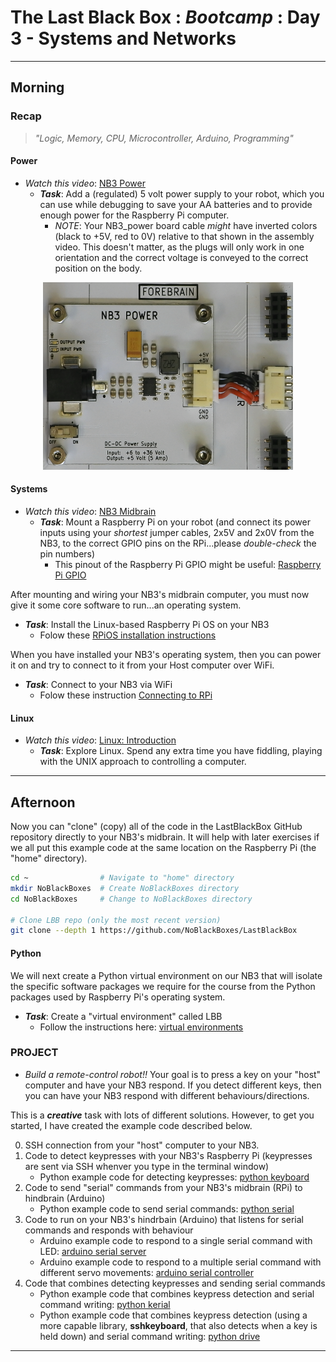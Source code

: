 # The Last Black Box : *Bootcamp* : Day 3 - Systems and Networks

----------
## Morning

### Recap

> *"Logic, Memory, CPU, Microcontroller, Arduino, Programming"*

#### Power

- *Watch this video*: [NB3 Power](https://vimeo.com/1005162740)
  - ***Task***: Add a (regulated) 5 volt power supply to your robot, which you can use while debugging to save your AA batteries and to provide enough power for the Raspberry Pi computer.
    - *NOTE*: Your NB3_power board cable *might* have inverted colors (black to +5V, red to 0V) relative to that shown in the assembly video. This doesn't matter, as the plugs will only work in one orientation and the correct voltage is conveyed to the correct position on the body.

<p align="center">
<img src="../../../boxes/power/_data/images/NB3_power_wiring.png" alt="NB3 power wiring" width="400" height="300">
</p>

#### Systems

- *Watch this video*: [NB3 Midbrain](https://vimeo.com/1005170402)
  - ***Task***: Mount a Raspberry Pi on your robot (and connect its power inputs using your *shortest* jumper cables, 2x5V and 2x0V from the NB3, to the correct GPIO pins on the RPi...please *double-check* the pin numbers)
    - This pinout of the Raspberry Pi GPIO might be useful: [Raspberry Pi GPIO](../../../boxes/systems/_data/images/rpi_GPIO_pinout.png)

After mounting and wiring your NB3's midbrain computer, you must now give it some core software to run...an operating system.
  - ***Task***: Install the Linux-based Raspberry Pi OS on your NB3
    - Folow these [RPiOS installation instructions](../../../boxes/systems/rpios/README.md)

When you have installed your NB3's operating system, then you can power it on and try to connect to it from your Host computer over WiFi.
  - ***Task***: Connect to your NB3 via WiFi
    - Folow these instruction [Connecting to RPi](../../../boxes/systems/connecting/README.md)

#### Linux
- *Watch this video*: [Linux: Introduction](https://vimeo.com/1005196173)
  - ***Task***: Explore Linux. Spend any extra time you have fiddling, playing with the UNIX approach to controlling a computer.

------------
## Afternoon

Now you can "clone" (copy) all of the code in the LastBlackBox GitHub repository directly to your NB3's midbrain. It will help with later exercises if we all put this example code at the same location on the Raspberry Pi (the "home" directory).

```bash
cd ~                # Navigate to "home" directory
mkdir NoBlackBoxes  # Create NoBlackBoxes directory
cd NoBlackBoxes     # Change to NoBlackBoxes directory

# Clone LBB repo (only the most recent version)
git clone --depth 1 https://github.com/NoBlackBoxes/LastBlackBox
```

#### Python

We will next create a Python virtual environment on our NB3 that will isolate the specific software packages we require for the course from the Python packages used by Raspberry Pi's operating system.
  - ***Task***: Create a "virtual environment" called LBB
    - Follow the instructions here: [virtual environments](../../../boxes/python/virtual_environments/README.md)


### PROJECT
- *Build a remote-control robot!!* Your goal is to press a key on your "host" computer and have your NB3 respond. If you detect different keys, then you can have your NB3 respond with different behaviours/directions.

This is a ***creative*** task with lots of different solutions. However, to get you started, I have created the example code described below.

0. SSH connection from your "host" computer to your NB3.
1. Code to detect keypresses with your NB3's Raspberry Pi (keypresses are sent via SSH whenver you type in the terminal window)
   - Python example code for detecting keypresses: [python keyboard](../../../boxes/python/remote-NB3/python/keyboard/keyboard.py)
2. Code to send "serial" commands from your NB3's midbrain (RPi) to hindbrain (Arduino)
    - Python example code to send serial commands: [python serial](../../../boxes/python/remote-NB3/python/serial/serial_write.py)
3. Code to run on your NB3's hindrbain (Arduino) that listens for serial commands and responds with behaviour
    - Arduino example code to respond to a single serial command with LED: [arduino serial server](../../../boxes/python/remote-NB3/arduino/serial_server/)
    - Arduino example code to respond to a multiple serial command with different servo movements: [arduino serial controller](../../../boxes/python/remote-NB3/arduino/serial_controller/)
4. Code that combines detecting keypresses and sending serial commands
   - Python example code that combines keypress detection and serial command writing: [python kerial](../../../boxes/python/remote-NB3/python/kerial/kerial.py)
   - Python example code that combines keypress detection (using a more capable library, **sshkeyboard**, that also detects when a key is held down) and serial command writing: [python drive](../../../boxes/python/remote-NB3/python/drive/drive.py)

----
